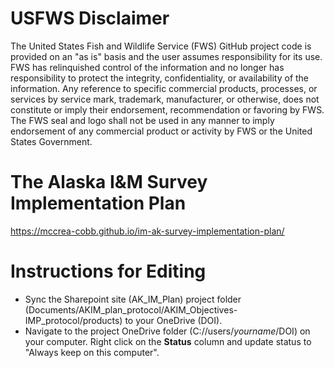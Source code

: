 # USFWS Disclaimer

The United States Fish and Wildlife Service (FWS) GitHub project code is provided on an "as is" basis and the user assumes responsibility for its use. FWS has relinquished control of the information and no longer has responsibility to protect the integrity, confidentiality, or availability of the information. Any reference to specific commercial products, processes, or services by service mark, trademark, manufacturer, or otherwise, does not constitute or imply their endorsement, recommendation or favoring by FWS. The FWS seal and logo shall not be used in any manner to imply endorsement of any commercial product or activity by FWS or the United States Government.

# The Alaska I&M Survey Implementation Plan

https://mccrea-cobb.github.io/im-ak-survey-implementation-plan/

# Instructions for Editing

- Sync the Sharepoint site (AK_IM_Plan) project folder (Documents/AKIM_plan_protocol/AKIM_Objectives-IMP_protocol/products) to your OneDrive (DOI). 
- Navigate to the project OneDrive folder (C://users/*yourname*/DOI) on your computer. Right click on the **Status** column and update status to "Always keep on this computer".
